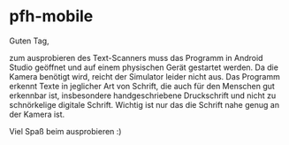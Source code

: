 # pfh-mobile
Guten Tag,

zum ausprobieren des Text-Scanners muss das Programm in Android Studio geöffnet und auf einem physischen Gerät gestartet werden. Da die Kamera benötigt wird, reicht der Simulator leider nicht aus.
Das Programm erkennt Texte in jeglicher Art von Schrift, die auch für den Menschen gut erkennbar ist, insbesondere handgeschriebene Druckschrift und nicht zu schnörkelige digitale Schrift. 
Wichtig ist nur das die Schrift nahe genug an der Kamera ist.

Viel Spaß beim ausprobieren :)
